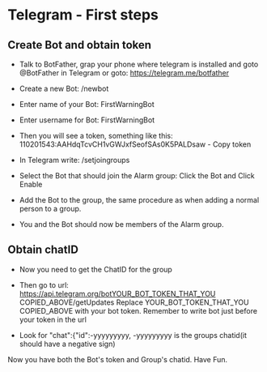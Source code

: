 # Telegram - First steps

## Create Bot and obtain token

- Talk to BotFather, grap your phone where telegram is installed and goto @BotFather in Telegram or goto: https://telegram.me/botfather

- Create a new Bot: /newbot

- Enter name of your Bot: FirstWarningBot

- Enter username for Bot: FirstWarningBot

- Then you will see a token, something like this: 110201543:AAHdqTcvCH1vGWJxfSeofSAs0K5PALDsaw - Copy token 

- In Telegram write: /setjoingroups

- Select the Bot that should join the Alarm group: Click the Bot and Click Enable

- Add the Bot to the group, the same procedure as when adding a normal person to a group.

- You and the Bot should now be members of the Alarm group.

## Obtain chatID

- Now you need to get the ChatID for the group

- Then go to url: https://api.telegram.org/botYOUR_BOT_TOKEN_THAT_YOU COPIED_ABOVE/getUpdates
Replace YOUR_BOT_TOKEN_THAT_YOU COPIED_ABOVE with your bot token. Remember to write bot just before your token in the url

- Look for "chat":{"id":-yyyyyyyyy,
-yyyyyyyyy is the groups chatid(it should have a negative sign)

Now you have both the Bot's token and Group's chatid. Have Fun.
